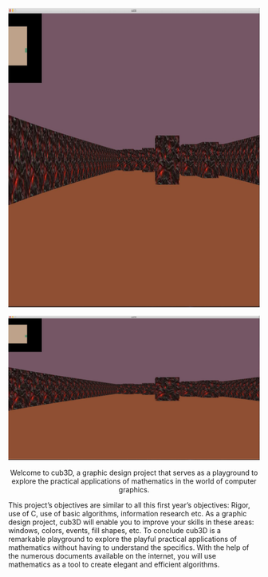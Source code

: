 <p align="center" >
<img src ="https://github.com/Hamaarour/Cub3D_1337/blob/parsing/assets/pictures/cub.jpeg"  width='900px' height='600px'>
</p>
<p align="center">
<img src ="https://github.com/Hamaarour/Cub3D_1337/blob/parsing/assets/pictures/cub.jpeg">
</p>

<p align="center">Welcome to cub3D, a graphic design project that serves as a playground to explore the practical applications of mathematics in the world of computer graphics.
</p>

<p>This project’s objectives are similar to all this first year’s objectives: Rigor, use of C, use
of basic algorithms, information research etc.
As a graphic design project, cub3D will enable you to improve your skills in these
areas: windows, colors, events, fill shapes, etc.
To conclude cub3D is a remarkable playground to explore the playful practical applications of mathematics without having to understand the specifics.
With the help of the numerous documents available on the internet, you will use
mathematics as a tool to create elegant and efficient algorithms.
</p>
